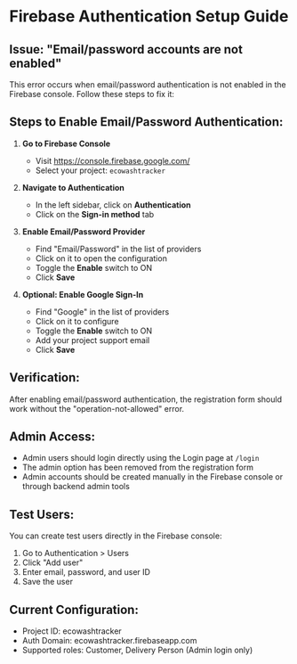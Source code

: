 # Firebase Authentication Setup Guide

## Issue: "Email/password accounts are not enabled"

This error occurs when email/password authentication is not enabled in the Firebase console. Follow these steps to fix it:

## Steps to Enable Email/Password Authentication:

1. **Go to Firebase Console**
   - Visit https://console.firebase.google.com/
   - Select your project: `ecowashtracker`

2. **Navigate to Authentication**
   - In the left sidebar, click on **Authentication**
   - Click on the **Sign-in method** tab

3. **Enable Email/Password Provider**
   - Find "Email/Password" in the list of providers
   - Click on it to open the configuration
   - Toggle the **Enable** switch to ON
   - Click **Save**

4. **Optional: Enable Google Sign-In**
   - Find "Google" in the list of providers
   - Click on it to configure
   - Toggle the **Enable** switch to ON
   - Add your project support email
   - Click **Save**

## Verification:

After enabling email/password authentication, the registration form should work without the "operation-not-allowed" error.

## Admin Access:

- Admin users should login directly using the Login page at `/login`
- The admin option has been removed from the registration form
- Admin accounts should be created manually in the Firebase console or through backend admin tools

## Test Users:

You can create test users directly in the Firebase console:
1. Go to Authentication > Users
2. Click "Add user"
3. Enter email, password, and user ID
4. Save the user

## Current Configuration:

- Project ID: ecowashtracker
- Auth Domain: ecowashtracker.firebaseapp.com
- Supported roles: Customer, Delivery Person (Admin login only)